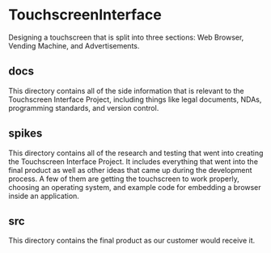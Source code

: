 # TouchscreenInterface
Designing a touchscreen that is split into three sections: Web Browser, Vending
Machine, and Advertisements.

## docs
This directory contains all of the side information that is relevant to the
Touchscreen Interface Project, including things like legal documents, NDAs,
programming standards, and version control.

## spikes
This directory contains all of the research and testing that went into
creating the Touchscreen Interface Project.  It includes everything
that went into the final product as well as other ideas that came up
during the development process.  A few of them are getting the touchscreen
to work properly, choosing an operating system, and example code for
embedding a browser inside an application.

## src
This directory contains the final product as our customer would receive it.
